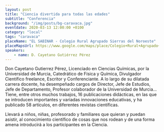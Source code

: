 ```yaml
---
layout: post
title: "Ciencia divertida para todas las edades"
subtitle: "Conferencia"
background: "/img/posts/bg-caravaca.jpg"
eventdate: 2020-03-13 12:00:00 +0100
category: "local"
tags: "caravaca"
placeName: "EL SABINAR - Colegio Rural Agrupado Sierras del Noroeste"
placeMapsUrl: https://www.google.com/maps/place/Colegio+Rural+Agrupado+de+El+Sabinar/@38.2060321,-2.1590951,16z/data=!4m13!1m7!3m6!1s0xd659605f51b4a09:0xfc2da46553944510!2s30441+El+Sabinar,+Murcia!3b1!8m2!3d38.2065555!4d-2.1554613!3m4!1s0xd65960f371ffe35:0x8d0755369764b5b!8m2!3d38.2067157!4d-2.1562292
speakers:
    - name: D. Cayetano Gutiérrez Pérez
---
```

  

 Don Cayetano Gutierrez Pérez, Licenciado en Ciencias Químicas, por la Universidad de Murcia, Catedrático de Física y Química, Divulgador Científico freelance, Escritor y Conferenciante. A lo largo de su dilatada carrera docente, ha desempeñado cargos de Director, Jefe de Estudios, Jefe de Departamento, Profesor colaborador de la Universidad de Murcia…Tiene, entre otros muchos trabajos,  16 publicaciones didácticas, en las que se introducen importantes y variadas innovaciones educativas, y ha publicado 58 artículos, en diferentes revistas científicas. 

Llevará a niños, niñas, profesorado y familiares que quieran y puedan asistir, al conocimiento científico de cosas que nos rodean y de una forma amena introducirá a los participantes en la Ciencia. 
